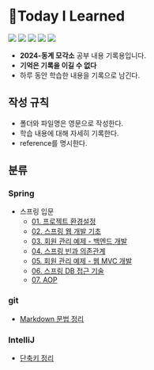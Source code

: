 # 📝Today I Learned

<img src="https://img.shields.io/badge/Git-F05032?style=flat&logo=Git&logoColor=white" /> <img src="https://img.shields.io/badge/Github-181717?style=flat&logo=Github&logoColor=white" /> <img src="https://img.shields.io/badge/Java-007396?style=flat&logo=OpenJDK&logoColor=white"/> <img src="https://img.shields.io/badge/Spring-6DB33F?style=flat&logo=Spring&logoColor=white" /> <img src="https://img.shields.io/badge/Spring Boot-6DB33F?style=flat&logo=Spring Boot&logoColor=white" />

- **2024-동계 모각소** 공부 내용 기록용입니다.
- **기억은 기록을 이길 수 없다**
- 하루 동안 학습한 내용을 기록으로 남긴다.

## 작성 규칙
- 폴더와 파일명은 영문으로 작성한다.
- 학습 내용에 대해 자세히 기록한다.
- reference를 명시한다.

## 분류
### Spring
- 스프링 입문
  - [01. 프로젝트 환경설정](Spring/Spring-Beginners/01_settings.md)
  - [02. 스프링 웹 개발 기초](Spring/Spring-Beginners/02_web_development_fundamentals.md)
  - [03. 회원 관리 예제 - 백엔드 개발](Spring/Spring-Beginners/03_example_backend.md)
  - [04. 스프링 빈과 의존관계](Spring/Spring-Beginners/04_spring_beans_and_dependencies.md)
  - [05. 회원 관리 예제 - 웹 MVC 개발](Spring/Spring-Beginners/05_example_web_mvc.md)
  - [06. 스프링 DB 접근 기술](Spring/Spring-Beginners/06_db_access.md)
  - [07. AOP](Spring/Spring-Beginners/07_aop.md)

### git
- [Markdown 문법 정리](Git/markdown_syntax.md)

### IntelliJ
- [단축키 정리](IntelliJ/shortcut.md)